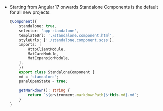 - Starting from Angular 17 onwards Standalone Components is the default for all new projects:

    ```typescript
    @Component({
        standalone: true,
        selector: 'app-standalone',
        templateUrl: './standalone.component.html',
        styleUrls: ['./standalone.component.scss'],
        imports: [
            HttpClientModule,
            MatCardModule,
            MatExpansionModule,
        ],
        })
        export class StandaloneComponent {
        md = 'standalone';
        panelOpenState = true;

        getMarkdown(): string {
            return `${environment.markdownPath}${this.md}.md`;
        }
    }
    ```